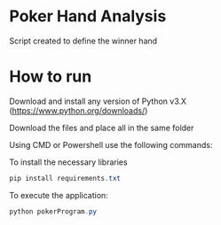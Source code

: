 # Poker Hand Analysis

Script created to define the winner hand

# How to run

Download and install any version of Python v3.X (https://www.python.org/downloads/)

Download the files and place all in the same folder

Using CMD or Powershell use the following commands:

To install the necessary libraries

```powershell
pip install requirements.txt
```

To execute the application:

```powershell
python pokerProgram.py
```

